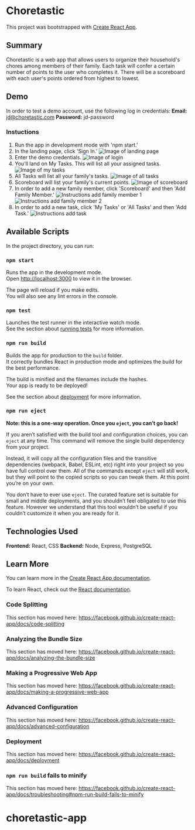 # Choretastic

This project was bootstrapped with [Create React App](https://github.com/facebook/create-react-app).

## Summary

Choretastic is a web app that allows users to organize their household's chores among members of their family. Each task will confer a certain number of points to the user who completes it.
There will be a scoreboard with each user's points ordered from highest to lowest.

## Demo

In order to test a demo account, use the following log in credentials:
**Email:** jd@choretastic.com
**Password:** jd-password

### Instuctions

1. Run the app in development mode with 'npm start.'
2. In the landing page, click 'Sign In.'
![Image of landing page](/src/media/screenshots/landing.png)
3. Enter the demo credentials.
![Image of login](/src/media/screenshots/login.png)
4. You'll land on My Tasks. This will list all your assigned tasks.
![Image of my tasks](/src/media/screenshots/myTasks.png)
5. All Tasks will list all your family's tasks.
![Image of all tasks](/src/media/screenshots/allTasks.png)
6. Scoreboard will list your family's current points.
![Image of scoreboard](/src/media/screenshots/ScoreBoard.png)
7. In order to add a new family member, click 'Scoreboard' and then 'Add Family Member.'
![Instructions add family member 1](/src/media/screenshots/addMember1.png)
![Instructions add family member 2](src/media/screenshots/addMember2.png)
8. In order to add a new task, click 'My Tasks' or 'All Tasks' and then 'Add Task.'
![Instructions add task](src/media/screenshots/addTask.png)

## Available Scripts

In the project directory, you can run:

### `npm start`

Runs the app in the development mode.<br />
Open [http://localhost:3000](http://localhost:3000) to view it in the browser.

The page will reload if you make edits.<br />
You will also see any lint errors in the console.

### `npm test`

Launches the test runner in the interactive watch mode.<br />
See the section about [running tests](https://facebook.github.io/create-react-app/docs/running-tests) for more information.

### `npm run build`

Builds the app for production to the `build` folder.<br />
It correctly bundles React in production mode and optimizes the build for the best performance.

The build is minified and the filenames include the hashes.<br />
Your app is ready to be deployed!

See the section about [deployment](https://facebook.github.io/create-react-app/docs/deployment) for more information.

### `npm run eject`

**Note: this is a one-way operation. Once you `eject`, you can’t go back!**

If you aren’t satisfied with the build tool and configuration choices, you can `eject` at any time. This command will remove the single build dependency from your project.

Instead, it will copy all the configuration files and the transitive dependencies (webpack, Babel, ESLint, etc) right into your project so you have full control over them. All of the commands except `eject` will still work, but they will point to the copied scripts so you can tweak them. At this point you’re on your own.

You don’t have to ever use `eject`. The curated feature set is suitable for small and middle deployments, and you shouldn’t feel obligated to use this feature. However we understand that this tool wouldn’t be useful if you couldn’t customize it when you are ready for it.

## Technologies Used

**Frontend:** React, CSS 
**Backend:** Node, Express, PostgreSQL

## Learn More

You can learn more in the [Create React App documentation](https://facebook.github.io/create-react-app/docs/getting-started).

To learn React, check out the [React documentation](https://reactjs.org/).

### Code Splitting

This section has moved here: https://facebook.github.io/create-react-app/docs/code-splitting

### Analyzing the Bundle Size

This section has moved here: https://facebook.github.io/create-react-app/docs/analyzing-the-bundle-size

### Making a Progressive Web App

This section has moved here: https://facebook.github.io/create-react-app/docs/making-a-progressive-web-app

### Advanced Configuration

This section has moved here: https://facebook.github.io/create-react-app/docs/advanced-configuration

### Deployment

This section has moved here: https://facebook.github.io/create-react-app/docs/deployment

### `npm run build` fails to minify

This section has moved here: https://facebook.github.io/create-react-app/docs/troubleshooting#npm-run-build-fails-to-minify
# choretastic-app
